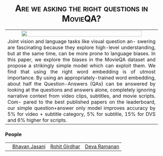 
<!-- Taken from url=http://www.cs.cmu.edu/~dfouhey/3DP/index.html -->
<!DOCTYPE HTML>
<html xmlns="http://www.w3.org/1999/xhtml"><head>

<!-- Global site tag (gtag.js) - Google Analytics -->
<script async src="https://www.googletagmanager.com/gtag/js?id=UA-71557010-6"></script>
  <script>
      window.dataLayer = window.dataLayer || [];
  function gtag(){dataLayer.push(arguments);}
  gtag('js', new Date());

  gtag('config', 'UA-71557010-6');
</script>


<meta http-equiv="Content-Type" content="text/html; charset=UTF-8">
<link rel="StyleSheet" href="assets/style.css" type="text/css" media="all">

<title>Are we asking the right questions in MovieQA?</title>
<script type="text/javascript" async="" src="assets/ga.js"></script><script type="text/javascript">
</script>


<style type="text/css">
#primarycontent h1 {
	font-variant: small-caps;
}
#primarycontent h3 {
}
#primarycontent teasertext {
	text-align: center;
}
#primarycontent p {
	text-align: center;
}
#primarycontent {
	text-align: justify;
}
#primarycontent p {
	text-align: justify;
}
#primarycontent p iframe {
	text-align: center;
}
#avatar {
  border-radius: 50%;
}
</style>
<script type="text/javascript">
  function togglevis(elid){
    el=document.getElementById(elid);
    aelid=elid+"a";
    ael=document.getElementById(aelid);
    if(el.style.display=='none'){
      el.style.display='inline-table';
      ael.innerHTML="[Hide BibTex]";
    }else{
      el.style.display='none';
      ael.innerHTML="[Show BibTex]";
    }
  }
</script>

<link rel="icon" type="image/png" href="http://rohitgirdhar.github.io/favicon.png">

</head>
<body>
<div id="primarycontent">
<h1 align="center" itemprop="name"><strong>
    Are we asking the right questions in MovieQA?
</strong></h1>


   <table class="results" align="center">
    <tr>
      <td align="center">
	      <img src="assets/Teaser_straight_arrows.pdf" width="90%" /></a>
      </td>
    </tr>
    <tr></tr>
    <tr></tr>
    <tr></tr>
    <tr>
      <td class="credits" align="justify">
        Joint vision and language tasks like visual question an- swering are fascinating because they explore high-level understanding, but at the same time, can be more prone to language biases. In this paper, we explore the biases in the MovieQA dataset and propose a strikingly simple model which can exploit them. We find that using the right word embedding is of utmost importance. By using an appropriately-trained word embedding, about half the Question-Answers (QAs) can be answered by looking at the questions and answers alone, completely ignoring narrative context from video clips, subtitles, and movie scripts. Com- pared to the best published papers on the leaderboard, our simple question+answer only model improves accuracy by 5% for video + subtitle category, 5% for subtitle, 15% for DVS and 6% higher for scripts.
      </td>
    </tr>
    <tr>
    </tr>
 </table>



<h3>People</h3>

<table id="people" style="margin:auto;">
  <tr>
    <td></td>  <!-- For some reason it scales up the first td.. so adding a dummy td -->
    <td>
      <a href="https://bhavanj.github.io/" target="_blank">Bhavan Jasani</a>
    </td>
    <td>
      <a href="http://www.cs.cmu.edu/~rgirdhar/" target="_blank">Rohit Girdhar</a>
    </td>
    <td>
      <a href="https://www.cs.cmu.edu/~deva/" target="_blank">Deva Ramanan</a>
    </td>

  </tr>
</table>





</div>

</body></html>
